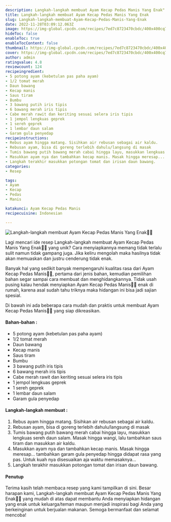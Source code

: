 ```yaml
---
description: Langkah-langkah membuat Ayam Kecap Pedas Manis Yang Enak"
title: Langkah-langkah membuat Ayam Kecap Pedas Manis Yang Enak
slug: Langkah-langkah-membuat-Ayam-Kecap-Pedas-Manis-Yang-Enak
date: 2022-11-28T03:09:12.063Z
image: https://img-global.cpcdn.com/recipes/7ed7c8723470cbdc/400x400cq70/photo.jpg
hideToc: false
enableToc: true
enableTocContent: false
thumbnail: https://img-global.cpcdn.com/recipes/7ed7c8723470cbdc/400x400cq70/photo.jpg
cover: https://img-global.cpcdn.com/recipes/7ed7c8723470cbdc/400x400cq70/photo.jpg
author: admin
ratingvalue: 4.8
reviewcount: 124
recipeingredient:
- 5 potong ayam (kebetulan pas paha ayam)
- 1/2 tomat merah
- Daun bawang
- Kecap manis
- Saus tiram
- Bumbu
- 3 bawang putih iris tipis
- 6 bawang merah iris tipis
- Cabe merah rawit dan keriting sesuai selera iris tipis
- 1 jempol lengkuas geprek
- 1 sereh geprek
- 1 lembar daun salam
- Garam gula penyedap
recipeinstructions:
- Rebus ayam hingga matang. Sisihkan air rebusan sebagai air kaldu.
- Rebusan ayam, bisa di goreng terlebih dahulu/langsung di masak
- Tumis bawang putih bawang merah cabai hingga layu, masukkan lengkuas sereh daun salam. Masak hingga wangi, lalu tambahkan saus tiram dan masukkan air kaldu.
- Masukkan ayam nya dan tambahkan kecap manis. Masak hingga meresap... tambahkan garam gula penyedap hingga didapat rasa yang pas. Untuk kuah nya disesuaikan aja waktu memasaknya...
- Langkah terakhir masukkan potongan tomat dan irisan daun bawang.
categories:
- Resep

tags:
- Ayam
- Kecap
- Pedas
- Manis

katakunci: Ayam Kecap Pedas Manis
recipecuisine: Indonesian

---
```


![Langkah-langkah membuat Ayam Kecap Pedas Manis Yang Enak👩‍🍳](https://img-global.cpcdn.com/recipes/7ed7c8723470cbdc/400x400cq70/photo.jpg)

Lagi mencari ide resep Langkah-langkah membuat Ayam Kecap Pedas Manis Yang Enak👩‍🍳 yang unik? Cara menyiapkannya memang tidak terlalu sulit namun tidak gampang juga. Jika keliru mengolah maka hasilnya tidak akan memuaskan dan justru cenderung tidak enak.

Banyak hal yang sedikit banyak mempengaruhi kualitas rasa dari Ayam Kecap Pedas Manis👩‍🍳, pertama dari jenis bahan, kemudian pemilihan bahan segar sampai cara membuat dan menghidangkannya. Tidak usah pusing kalau hendak menyiapkan Ayam Kecap Pedas Manis👩‍🍳 enak di rumah, karena asal sudah tahu triknya maka hidangan ini bisa jadi sajian spesial.

Di bawah ini ada beberapa cara mudah dan praktis untuk membuat Ayam Kecap Pedas Manis👩‍🍳 yang siap dikreasikan.

<!--inarticleads1-->

#### Bahan-bahan :

- 5 potong ayam (kebetulan pas paha ayam)
- 1/2 tomat merah
- Daun bawang
- Kecap manis
- Saus tiram
- Bumbu
- 3 bawang putih iris tipis
- 6 bawang merah iris tipis
- Cabe merah rawit dan keriting sesuai selera iris tipis
- 1 jempol lengkuas geprek
- 1 sereh geprek
- 1 lembar daun salam
- Garam gula penyedap

<!--inarticleads2-->

#### Langkah-langkah membuat :

1. Rebus ayam hingga matang. Sisihkan air rebusan sebagai air kaldu.
1. Rebusan ayam, bisa di goreng terlebih dahulu/langsung di masak
1. Tumis bawang putih bawang merah cabai hingga layu, masukkan lengkuas sereh daun salam. Masak hingga wangi, lalu tambahkan saus tiram dan masukkan air kaldu.
1. Masukkan ayam nya dan tambahkan kecap manis. Masak hingga meresap... tambahkan garam gula penyedap hingga didapat rasa yang pas. Untuk kuah nya disesuaikan aja waktu memasaknya...
1. Langkah terakhir masukkan potongan tomat dan irisan daun bawang.

#### Penutup

Terima kasih telah membaca resep yang kami tampilkan di sini. Besar harapan kami, Langkah-langkah membuat Ayam Kecap Pedas Manis Yang Enak👩‍🍳 yang mudah di atas dapat membantu Anda menyiapkan hidangan yang enak untuk keluarga/teman maupun menjadi inspirasi bagi Anda yang berkeinginan untuk berjualan makanan. Semoga bermanfaat dan selamat mencoba!